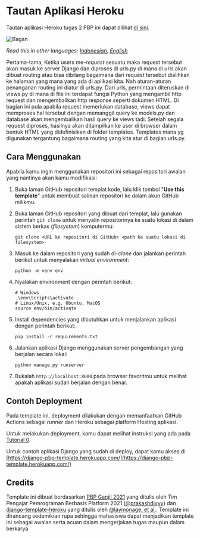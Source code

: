 # Tautan Aplikasi Heroku

Tautan aplikasi Heroku tugas 2 PBP ini dapat dilihat [di sini](https://tugas2-pbp-afiq.herokuapp.com/katalog).

![Bagan](https://i.ibb.co/Qr3vXR3/bagan-cara-kerja-django.png)

*Read this in other languages: [Indonesian](README.md), [English](README.en.md)*

Pertama-tama, Ketika users me-*request* sesuatu maka request tersebut akan masuk ke server Django dan diproses di urls.py di mana di urls akan dibuat routing atau bisa dibilang bagaimana dari request tersebut dialihkan ke halaman yang mana yang ada di aplikasi kita. Nah aturan-aturan penanganan routing ini diatur di urls.py. Dari urls, permintaan diteruskan di views.py di mana di file ini terdapat fungsi Python yang mengambil http request dan mengembalikan http response seperti dokumen HTML. Di bagian ini pula apabila request memerlukan database, views dapat memproses hal tersebut dengan memanggil query ke models.py dan database akan mengembalikan hasil query ke views tadi. Setelah segala request diproses, hasilnya akan ditampilkan ke user di browser dalam bentuk HTML yang didefinisikan di folder templates. Templates mana yg digunakan tergantung bagaimana routing yang kita atur di bagian urls.py.

## Cara Menggunakan

Apabila kamu ingin menggunakan repositori ini sebagai repositori awalan yang nantinya akan kamu modifikasi:

1. Buka laman GitHub repositori templat kode, lalu klik tombol "**Use this template**"
   untuk membuat salinan repositori ke dalam akun GitHub milikmu.
2. Buka laman GitHub repositori yang dibuat dari templat, lalu gunakan perintah
   `git clone` untuk menyalin repositorinya ke suatu lokasi di dalam sistem
   berkas (_filesystem_) komputermu:

   ```shell
   git clone <URL ke repositori di GitHub> <path ke suatu lokasi di filesystem>
   ```
3. Masuk ke dalam repositori yang sudah di-_clone_ dan jalankan perintah berikut
   untuk menyalakan _virtual environment_:

   ```shell
   python -m venv env
   ```
4. Nyalakan environment dengan perintah berikut:

   ```shell
   # Windows
   .\env\Scripts\activate
   # Linux/Unix, e.g. Ubuntu, MacOS
   source env/bin/activate
   ```
5. Install dependencies yang dibutuhkan untuk menjalankan aplikasi dengan perintah berikut:

   ```shell
   pip install -r requirements.txt
   ```

6. Jalankan aplikasi Django menggunakan server pengembangan yang berjalan secara
   lokal:

   ```shell
   python manage.py runserver
   ```
7. Bukalah `http://localhost:8000` pada browser favoritmu untuk melihat apakah aplikasi sudah berjalan dengan benar.

## Contoh Deployment 

Pada template ini, deployment dilakukan dengan memanfaatkan GitHub Actions sebagai _runner_ dan Heroku sebagai platform Hosting aplikasi. 

Untuk melakukan deployment, kamu dapat melihat instruksi yang ada pada [Tutorial 0](https://pbp-fasilkom-ui.github.io/ganjil-2023/assignments/tutorial/tutorial-0).

Untuk contoh aplikasi Django yang sudah di deploy, dapat kamu akses di [https://django-pbp-template.herokuapp.com/](https://django-pbp-template.herokuapp.com/)

## Credits

Template ini dibuat berdasarkan [PBP Ganjil 2021](https://gitlab.com/PBP-2021/pbp-lab) yang ditulis oleh Tim Pengajar Pemrograman Berbasis Platform 2021 ([@prakashdivyy](https://gitlab.com/prakashdivyy)) dan [django-template-heroku](https://github.com/laymonage/django-template-heroku) yang ditulis oleh [@laymonage, et al.](https://github.com/laymonage). Template ini dirancang sedemikian rupa sehingga mahasiswa dapat menjadikan template ini sebagai awalan serta acuan dalam mengerjakan tugas maupun dalam berkarya.
